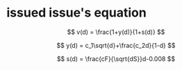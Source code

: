 # issued issue's equation

$$
v(d) = \frac{1+y(d)}{1+s(d)}
$$

$$
y(d) = c_1\sqrt{d}+\frac{c_2d}{1-d}
$$

$$
s(d) = \frac{cF}{\sqrt{dS}}d-0.008
$$
